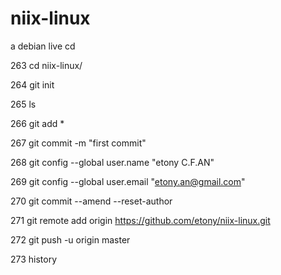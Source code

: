 niix-linux
==========

a debian live  cd



  263  cd niix-linux/
  
  264  git init
  
  265  ls
  
  266  git add *
  
  267  git commit -m "first commit"
  
  268  git config --global user.name "etony C.F.AN"
  
  269  git config --global user.email "etony.an@gmail.com"
  
  270  git commit --amend --reset-author
  
  271  git remote add origin https://github.com/etony/niix-linux.git
  
  272  git push -u origin master
  
  273  history 
